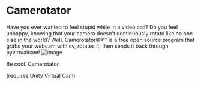 # Camerotator
Have you ever wanted to feel stupid while in a video call? Do you feel unhappy, knowing that your camera doesn't continuously rotate like no one else in the world? Well, Camerotator©®™ is a free open source program that grabs your webcam with cv, rotates it, then sends it back through pyvirtualcam!
![image](https://user-images.githubusercontent.com/68029599/178140557-7ca1a76c-51b5-41b3-9b5f-fe43455a7fa4.png)

Be cool.
Camerotator.

(requires Unity Virtual Cam)
